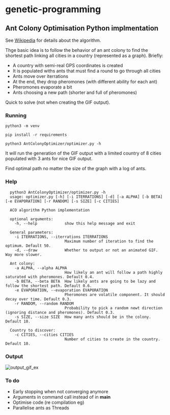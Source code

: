 # genetic-programming


## Ant Colony Optimisation Python implmentation

See [Wikipedia](https://en.wikipedia.org/wiki/Ant_colony_optimization_algorithms) for details about the algorithm.

Thge basic idea is to follow the behavior of an ant colony to find the shortest path linking all cities in a country (represented as a graph). Briefly:
- A country with semi-real GPS coordinates is created
- It is populated withs ants that must find a round to go through all cities
- Ants move over iterrations
- At the end, they drop pheromones (with different ability for each ant)
- Pheromones evaporate a bit
- Ants choosing a new path (shorter and full of pheromones)

Quick to solve (not when creating the GIF output).

### Running
	
`python3 -m venv`

`pip install -r requirements`

`python3 AntColonyOptimizer/optimizer.py -h`

It will run the generation of the GIF output with a limited country of 8 cities populated with 3 ants for nice GIF output.

Find optimal path no matter the size of the graph with a log of ants.

### Help

```
  python3 AntColonyOptimizer/optimizer.py -h
  usage: optimizer.py [-h] [-i ITERRATIONS] [-d] [-a ALPHA] [-b BETA] [-e EVAPORATION] [-r RANDOM] [-s SIZE] [-c CITIES]

  ACO algorithm Python implementation

  optional arguments:
    -h, --help            show this help message and exit

  General parameters:
    -i ITERRATIONS, --iterrations ITERRATIONS
                          Maximum number of iteration to find the optimum. Default 50.
    -d, --draw            Whether to output or not an animated GIF. Way more slower.

  Ant colony:
    -a ALPHA, --alpha ALPHA
                          How likely an ant will follow a path highly saturated with pheromones. Default 0.4.
    -b BETA, --beta BETA  How likely ants are going to be lazy and follow the shortest path. Default 0.6.
    -e EVAPORATION, --evaporation EVAPORATION
                          Pheromones are volatile component. It should decay over time. Default 0.3.
    -r RANDOM, --random RANDOM
                          Probability to pick a random newt direction (ignoring distance and pheromones). Default 0.3.
    -s SIZE, --size SIZE  How many ants should be in the colony. Default 10.

  Country to discover:
    -c CITIES, --cities CITIES
                          Number of cities to create in the country. Default 10.
```
### Output

![output_gif_ex](AntColonyOptimizer/output/20201211_194120.gif)

### To do

  - Early stopping when not converging anymore
  - Arguments in command call instead of in __main__
  - Optimise code (re compilation eg)
  - Parallelise ants as Threads
